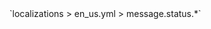 <!--@include: @/parts/module/message/status.md#title-->
<!--@include: @/parts/words.md#path--> `localizations > en_us.yml > message.status.*`

<!--@include: @/parts/module/message/status.md#explanation-->

<!--@include: @/parts/module/message/status.md#parameters-->
